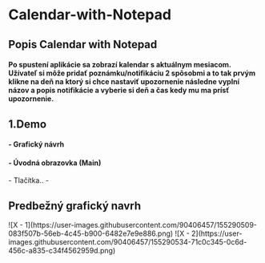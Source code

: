 <h1> Calendar-with-Notepad </h1>
<h2>Popis Calendar with Notepad</h2>
<h4 type=bold>Po spustení aplikácie sa zobrazí kalendar s aktuálnym mesiacom. Užívateľ si môže pridať poznámku/notifikáciu 2 spôsobmi a to tak prvým klikne na deň na ktorý si chce nastaviť upozornenie následne vyplní názov a popis notifikácie a vyberie si deň a čas kedy mu ma prísť upozornenie. </h4>

<h2>1.Demo</h2>
<h4>- Grafický návrh </h4>
<h4>- Úvodná obrazovka (Main) </h4>
- Tlačítka..
- 

<h2>Predbežný grafický navrh</h2>
![X - 1](https://user-images.githubusercontent.com/90406457/155290509-083f507b-56eb-4c45-b900-6482e7e9e886.png)
![X - 2](https://user-images.githubusercontent.com/90406457/155290534-71c0c345-0c6d-456c-a835-c34f4562959d.png)
